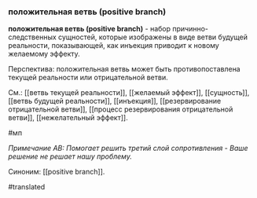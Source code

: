 ### положительная ветвь (positive branch)

**положительная ветвь (positive branch)** - набор причинно-следственных сущностей, которые изображены в виде ветви будущей реальности, показывающей, как инъекция приводит к новому желаемому эффекту.

Перспектива: положительная ветвь может быть противопоставлена текущей реальности или отрицательной ветви.

См.: [[ветвь текущей реальности]], [[желаемый эффект]], [[сущность]], [[ветвь будущей реальности]], [[инъекция]], [[резервирование отрицательной ветви]], [[процесс резервирования отрицательной ветви]], [[нежелательный эффект]].

#мп

*Примечание АВ: Помогает решить третий слой сопротивления - Ваше решение не решает нашу проблему.*

Синоним: [[positive branch]].

#translated
